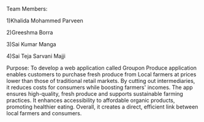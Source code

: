 Team Members:

1)Khalida Mohammed Parveen

2)Greeshma Borra

3)Sai Kumar Manga

4)Sai Teja Sarvani Majji

Purpose: To develop a web application called Groupon Produce application enables customers to purchase fresh produce from Local farmers at prices lower than those of traditional retail markets. By cutting out intermediaries, it reduces costs for consumers while boosting farmers' incomes. The app ensures high-quality, fresh produce and supports sustainable farming practices. It enhances accessibility to affordable organic products, promoting healthier eating. Overall, it creates a direct, efficient link between local farmers and consumers.
